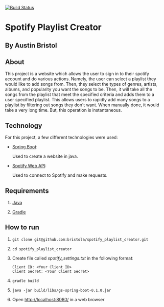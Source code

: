 [![Build Status](https://travis-ci.com/bristola/spotify_playlist_creator.svg?branch=master)](https://travis-ci.com/bristola/spotify_playlist_creator)

# Spotify Playlist Creator

## By Austin Bristol

## About

This project is a website which allows the user to sign in to their spotify
account and do various actions. Namely, the user can select a playlist they
would like to add songs from. Then, they select the types of genres, artists,
albums, and popularity you want the songs to be. Then, it will take all the
songs from the playlist that meet the specified criteria and adds them to a user
specified playlist. This allows users to rapidly add many songs to a playlist by
filtering out songs they don't want. When manually done, it would take a very
long time. But, this operation is instantaneous.

## Technology

For this project, a few different technologies were used:

- [Spring Boot](https://github.com/spring-projects/spring-boot):

    Used to create a website in java.

- [Spotify Web API](https://github.com/thelinmichael/spotify-web-api-java):

    Used to connect to Spotify and make requests.

## Requirements

1. [Java](https://gradle.org/releases/)

1. [Gradle](https://www.oracle.com/technetwork/java/javase/downloads/jdk8-downloads-2133151.html)

## How to run

1. ```git clone git@github.com:bristola/spotify_playlist_creator.git```

1. ```cd spotify_playlist_creator```

1. Create file called *spotify_settings.txt* in the following format:

    ```
    Client ID: <Your Client ID>
    Client Secret: <Your Client Secret>
    ```

1. ```gradle build```

1. ```java -jar build/libs/gs-spring-boot-0.1.0.jar```

1. Open <http://localhost:8080/> in a web browser
